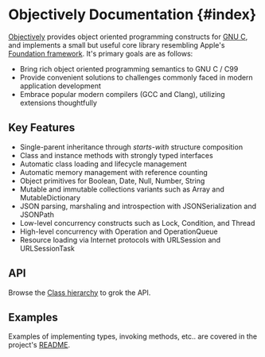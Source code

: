 Objectively Documentation {#index}
===
[Objectively](https://github.com/jdolan/objectively) provides object oriented programming constructs for [GNU C](http://www.gnu.org/software/gnu-c-manual/), and implements a small but useful core library resembling Apple's [Foundation framework](https://developer.apple.com/library/mac/documentation/Cocoa/Reference/Foundation/ObjC_classic/index.html). It's primary goals are as follows:

 * Bring rich object oriented programming semantics to GNU C / C99
 * Provide convenient solutions to challenges commonly faced in modern application development
 * Embrace popular modern compilers (GCC and Clang), utilizing extensions thoughtfully

Key Features
---
 * Single-parent inheritance through _starts-with_ structure composition
 * Class and instance methods with strongly typed interfaces
 * Automatic class loading and lifecycle management
 * Automatic memory management with reference counting
 * Object primitives for Boolean, Date, Null, Number, String
 * Mutable and immutable collections variants such as Array and MutableDictionary
 * JSON parsing, marshaling and introspection with JSONSerialization and JSONPath
 * Low-level concurrency constructs such as Lock, Condition, and Thread
 * High-level concurrency with Operation and OperationQueue
 * Resource loading via Internet protocols with URLSession and URLSessionTask

API
---
Browse the [Class hierarchy](hierarchy.html) to grok the API.

Examples
---
Examples of implementing types, invoking methods, etc.. are covered in the project's [README](https://github.com/jdolan/objectively).

